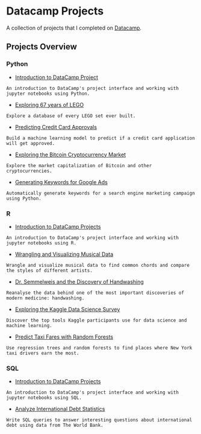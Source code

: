 # Datacamp Projects

A collection of projects that I completed on [Datacamp](https://www.datacamp.com). 

## Projects Overview
### Python
* [Introduction to DataCamp Project](https://www.datacamp.com/projects/33)

`An introduction to DataCamp's project interface and working with jupyter notebooks using Python.`

* [Exploring 67 years of LEGO](https://www.datacamp.com/projects/10)

`Explore a database of every LEGO set ever built.`
* [Predicting Credit Card Approvals](https://www.datacamp.com/projects/558)

`Build a machine learning model to predict if a credit card application will get approved.`
* [Exploring the Bitcoin Cryptocurrency Market](https://www.datacamp.com/projects/82)

`Explore the market capitalization of Bitcoin and other cryptocurrencies.`
* [Generating Keywords for Google Ads](https://www.datacamp.com/projects/400)

`Automatically generate keywords for a search engine marketing campaign using Python.`

### R
* [Introduction to DataCamp Projects](https://www.datacamp.com/projects/41) 

`An introduction to DataCamp's project interface and working with jupyter notebooks using R.`
* [Wrangling and Visualizing Musical Data](https://www.datacamp.com/projects/78)

`Wrangle and visualize musical data to find common chords and compare the styles of different artists.`
* [Dr. Semmelweis and the Discovery of Handwashing](https://www.datacamp.com/projects/49)

`Reanalyse the data behind one of the most important discoveries of modern medicine: handwashing.`
* [Exploring the Kaggle Data Science Survey](https://www.datacamp.com/projects/74)

`Discover the top tools Kaggle participants use for data science and machine learning.`
* [Predict Taxi Fares with Random Forests](https://www.datacamp.com/projects/496)

`Use regression trees and random forests to find places where New York taxi drivers earn the most.`

### SQL
* [Introduction to DataCamp Projects](https://www.datacamp.com/projects/571) 

`An introduction to DataCamp's project interface and working with jupyter notebooks using SQL.` 
* [Analyze International Debt Statistics](https://www.datacamp.com/projects/754)

`Write SQL queries to answer interesting questions about international debt using data from The World Bank.` 
